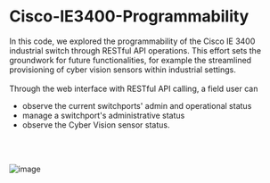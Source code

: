 # Cisco-IE3400-Programmability

In this code, we explored the programmability of the Cisco IE 3400 industrial switch through RESTful API operations. This effort sets the groundwork for future functionalities, for example the streamlined provisioning of cyber vision sensors within industrial settings.
<br/><br/>
Through the web interface with RESTful API calling, a field user can 
- observe the current switchports' admin and operational status
- manage a switchport's administrative status
- observe the Cyber Vision sensor status.

<br/><br/>

![image](https://github.com/cakwok/Cisco-IE3400-Programmability/assets/21034990/fc29edb6-dd75-49df-9e9b-74d9833b3a3f)
